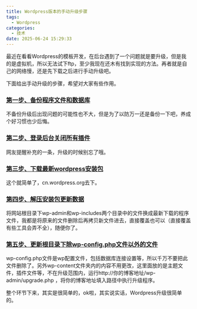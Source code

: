 ```yaml
---
title: Wordpress版本的手动升级步骤
tags:
  - Wordpress
categories:
  - 技术
date: 2025-06-24 15:29:33
---
```


最近在看看Wordpress的模板开发，在后台遇到了一个问题就是要升级，但是我的是虚拟机，所以无法试下ftp，至少我现在还木有找到实现的方法。再者就是自己的网络慢，还是先下载之后进行手动升级吧。

下面给出手动升级的步骤，希望对大家有些作用。

### [第一步、备份程序文件和数据库](#1)

不备份升级后出现问题的可能性也不大，但是为了以防万一还是备份一下吧，养成个好习惯也少后悔。

### [第二步、登录后台关闭所有插件](#2)

网友提醒补充的一条，升级的时候别忘了哦。

### [第三步、下载最新wordpress安装包](#3)

这个就简单了，cn.wordpress.org去下。

### [第四步、解压安装包更新数据](#4)

将网站根目录下wp-admin和wp-includes两个目录中的文件换成最新下载的程序文件，我都是将原来的文件删除后再拷贝新文件进去，直接覆盖也可以（直接覆盖有些工具会弄不全），随便你了。

### [第五步、更新根目录下除wp-config.php文件以外的文件](#5)

wp-config.php文件是wp配置文件，包括数据库连接设置等，所以千万不要把此文件删除了。另外wp-content文件夹内的内容不用更改，这里面放的是主题文件，插件文件等，不在升级范围内，运行http://你的博客地址/wp-admin/upgrade.php ，将你的博客地址填入路径中执行升级程序。

整个环节下来，其实是很简单的，ok啦，其实说实话，Wordpress升级很简单的。

